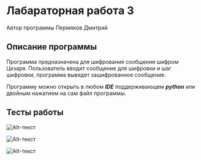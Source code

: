 # Лабараторная работа 3
Автор программы Пермяков Дмитрий

## Описание программы
Программа предназначена для шифрования сообщения шифром Цезаря.
Пользователь вводит сообщение для шифровки и шаг шифровки, программа выведет зашифрованное сообщение.

Программу можно открыть в любом ***IDE*** поддерживающем ***python*** или двойным нажатием на сам файл программы.

## Тесты работы 

![Alt-текст](https://sun9-52.userapi.com/impg/qldRh6NAjUBFBVM--S6ZeDQnWt5YOjvIjQvx6Q/ovhEWzTmqfM.jpg?size=523x83&quality=96&sign=b0b800f5153e6637c5cc8929116b1a62&type=album)

![Alt-текст](https://sun9-25.userapi.com/impg/5SiXXB2m6-S9pGluB5QgQcjD-8lZ79tffsNQdA/1qa4i5e-vX8.jpg?size=462x63&quality=96&sign=64053000e30ffdcfb6785451dbab817c&type=album)

![Alt-текст](https://sun9-56.userapi.com/impg/0CRWdaRET-6jLbE7DcUZagJmix2Z_mHKS2u8KQ/nnnMMRjrmYs.jpg?size=481x63&quality=96&sign=57011115862aed39083a4b59b74ae47b&type=album)
